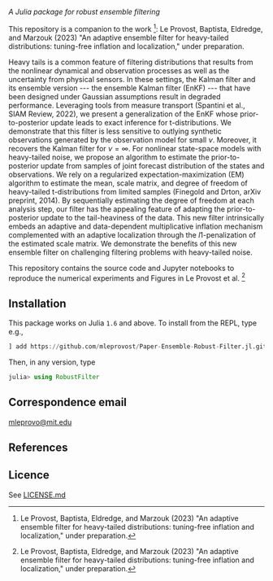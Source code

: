 
*A Julia package for robust ensemble filtering*


This repository is a companion to the work [^1]: Le Provost, Baptista, Eldredge, and Marzouk (2023) "An adaptive ensemble filter for heavy-tailed distributions: tuning-free inflation and localization," under preparation.


Heavy tails is a common feature of filtering distributions that results from the nonlinear dynamical and observation processes as well as the uncertainty from physical sensors. In these settings, the Kalman filter and its ensemble version --- the ensemble Kalman filter (EnKF) --- that have been designed under Gaussian assumptions result in  degraded performance. Leveraging tools from measure transport (Spantini et al., SIAM Review, 2022), we present a generalization of the EnKF whose prior-to-posterior update leads to exact inference for t-distributions. We demonstrate that this filter is less sensitive to outlying synthetic observations generated by the observation model for small $\nu$. Moreover, it recovers the Kalman filter for $\nu = \infty$. For nonlinear state-space models with heavy-tailed noise, we propose an algorithm to estimate the prior-to-posterior update from samples of joint forecast distribution of the states and observations. We rely on a regularized expectation-maximization (EM) algorithm to estimate the mean, scale matrix, and degree of freedom of heavy-tailed t-distributions from limited samples (Finegold and Drton, arXiv preprint, 2014). By sequentially estimating the degree of freedom at each analysis step, our filter has the appealing feature of  adapting the prior-to-posterior update to the tail-heaviness of the data. This new filter intrinsically embeds an adaptive and data-dependent multiplicative inflation mechanism complemented with an adaptive localization through the $l1$-penalization of the estimated scale matrix. We demonstrate the benefits of this new ensemble filter on challenging filtering problems with heavy-tailed noise.


This repository contains the source code and Jupyter notebooks to reproduce the numerical experiments and Figures in Le Provost et al. [^1]


## Installation

This package works on Julia `1.6` and above. To install from the REPL, type
e.g.,
```julia
] add https://github.com/mleprovost/Paper-Ensemble-Robust-Filter.jl.git
```

Then, in any version, type
```julia
julia> using RobustFilter
```

## Correspondence email
[mleprovo@mit.edu](mailto:mleprovo@mit.edu)

## References

[^1]: Le Provost, Baptista, Eldredge, and Marzouk (2023) "An adaptive ensemble filter for heavy-tailed distributions: tuning-free inflation and localization," under preparation.

## Licence

See [LICENSE.md](https://github.com/mleprovost/Paper-Ensemble-Robust-Filter.jl/raw/main/LICENSE.md)

